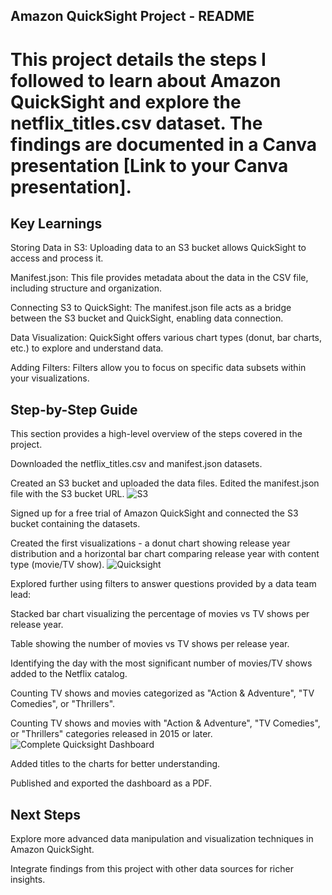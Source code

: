 ## Amazon QuickSight Project - README

# This project details the steps I followed to learn about Amazon QuickSight and explore the netflix_titles.csv dataset. The findings are documented in a Canva presentation [Link to your Canva presentation].

## Key Learnings

Storing Data in S3: Uploading data to an S3 bucket allows QuickSight to access and process it.

Manifest.json: This file provides metadata about the data in the CSV file, including structure and organization.

Connecting S3 to QuickSight: The manifest.json file acts as a bridge between the S3 bucket and QuickSight, enabling data connection.

Data Visualization: QuickSight offers various chart types (donut, bar charts, etc.) to explore and understand data.

Adding Filters: Filters allow you to focus on specific data subsets within your visualizations.

## Step-by-Step Guide

This section provides a high-level overview of the steps covered in the project.

Downloaded the netflix_titles.csv and manifest.json datasets.

Created an S3 bucket and uploaded the data files. Edited the manifest.json file with the S3 bucket URL.
![S3](https://github.com/njange/AWS-Quicksight-Netflix-data/assets/128843179/9023ca36-b478-44bb-a968-54197a22f50c)


Signed up for a free trial of Amazon QuickSight and connected the S3 bucket containing the datasets.

Created the first visualizations - a donut chart showing release year distribution and a horizontal bar chart comparing release year with content type (movie/TV show).
![Quicksight](https://github.com/njange/AWS-Quicksight-Netflix-data/assets/128843179/525afc62-e5f6-4ef0-a308-02522c2d4f43)


Explored further using filters to answer questions provided by a data team lead:

Stacked bar chart visualizing the percentage of movies vs TV shows per release year.

Table showing the number of movies vs TV shows per release year.

Identifying the day with the most significant number of movies/TV shows added to the Netflix catalog.

Counting TV shows and movies categorized as "Action & Adventure", "TV Comedies", or "Thrillers".

Counting TV shows and movies with "Action & Adventure", "TV Comedies", or "Thrillers" categories released in 2015 or later.
![Complete Quicksight Dashboard](https://github.com/njange/AWS-Quicksight-Netflix-data/assets/128843179/e5635ba4-53a6-438b-9ce9-7919c6f1ab13)


Added titles to the charts for better understanding.

Published and exported the dashboard as a PDF.

## Next Steps

Explore more advanced data manipulation and visualization techniques in Amazon QuickSight.

Integrate findings from this project with other data sources for richer insights.
